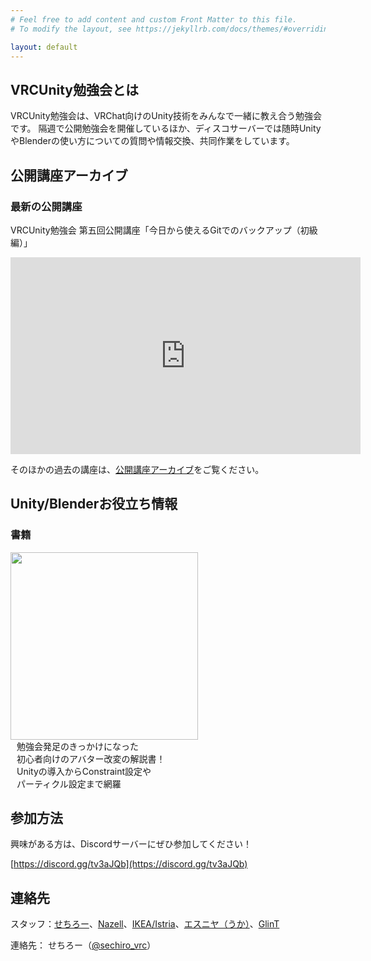 ```yaml
---
# Feel free to add content and custom Front Matter to this file.
# To modify the layout, see https://jekyllrb.com/docs/themes/#overriding-theme-defaults

layout: default
---
```

## VRCUnity勉強会とは

VRCUnity勉強会は、VRChat向けのUnity技術をみんなで一緒に教え合う勉強会です。
隔週で公開勉強会を開催しているほか、ディスコサーバーでは随時UnityやBlenderの使い方についての質問や情報交換、共同作業をしています。

## 公開講座アーカイブ

### 最新の公開講座

VRCUnity勉強会 第五回公開講座「今日から使えるGitでのバックアップ（初級編）」

<iframe width="560" height="315" src="https://www.youtube.com/embed/PZQNQLLOGaI" frameborder="0" allow="autoplay; encrypted-media" allowfullscreen></iframe>


そのほかの過去の講座は、[公開講座アーカイブ](/archive)をご覧ください。


## Unity/Blenderお役立ち情報

### 書籍
<div style="float:left">
<a href="https://nazell.booth.pm/items/2203578"><img src="/assets/images/nazell_unity_book.jpg" width="300px"></a>
</div>
<div style="float:left;margin-left:10px;">勉強会発足のきっかけになった<br>初心者向けのアバター改変の解説書！<br>
Unityの導入からConstraint設定や<br>パーティクル設定まで網羅</div>
<div style="clear:both;"></div>


## 参加方法

興味がある方は、Discordサーバーにぜひ参加してください！

[https://discord.gg/tv3aJQb](https://discord.gg/tv3aJQb)


## 連絡先

スタッフ：[せちろー](https://twitter.com/sechiro_vrc)、[Nazell](https://twitter.com/nazeru2)、[IKEA/Istria](https://twitter.com/IKEA_ToS)、[エスニヤ（うか）](https://twitter.com/y_esnya)、[GlinT](https://twitter.com/GlinTFraulein)

 連絡先：  せちろー（[@sechiro_vrc](https://twitter.com/sechiro_vrc)）